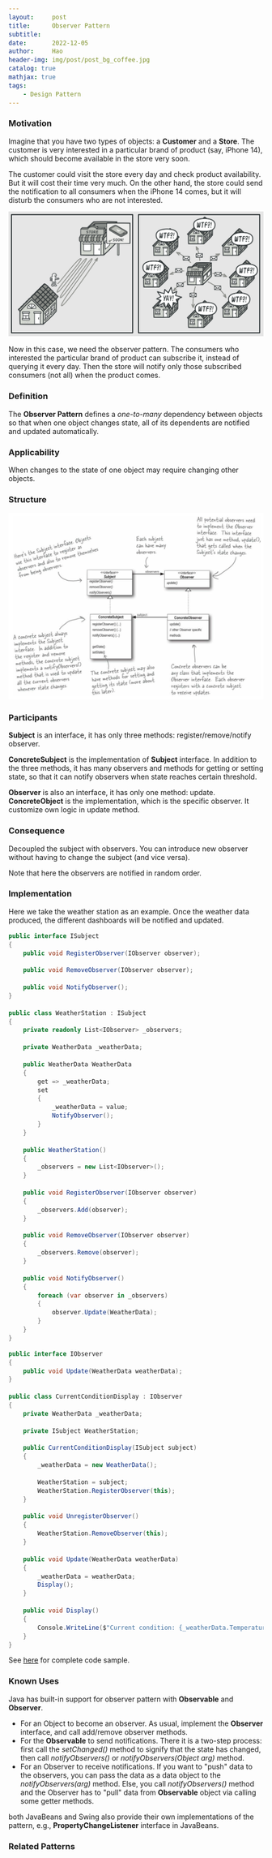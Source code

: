 ```yaml
---
layout:     post
title:      Observer Pattern
subtitle:   
date:       2022-12-05
author:     Hao
header-img: img/post/post_bg_coffee.jpg
catalog: true
mathjax: true
tags:
    - Design Pattern
---
```


### Motivation

Imagine that you have two types of objects: a **Customer** and a **Store**. The customer is very interested in a particular brand of product (say, iPhone 14), which should become available in the store very soon.

The customer could visit the store every day and check product availability. But it will cost their time very much. On the other hand, the store could send the notification to all consumers when the iPhone 14 comes, but it will disturb the consumers who are not interested.

![img](/img/DesignPattern/observer_motivation.png)

Now in this case, we need the observer pattern. The consumers who interested the particular brand of product can subscribe it, instead of querying it every day. Then the store will notify only those subscribed consumers (not all) when the product comes.

### Definition

The **Observer Pattern** defines a *one-to-many* dependency between objects so that when one object changes state, all of its dependents are notified and updated automatically.

### Applicability

When changes to the state of one object may require changing other objects.

### Structure

![img](/img/DesignPattern/observer.png)

### Participants

**Subject** is an interface, it has only three methods: register/remove/notify observer.

**ConcreteSubject** is the implementation of **Subject** interface. In addition to the three methods, it has many observers and methods for getting or setting state, so that it can notify observers when state reaches certain threshold.

**Observer** is also an interface, it has only one method: update. **ConcreteObject** is the implementation, which is the specific observer. It customize own logic in update method.

### Consequence

Decoupled the subject with observers. You can introduce new observer without having to change the subject (and vice versa).

Note that here the observers are notified in random order.

### Implementation

Here we take the weather station as an example. Once the weather data produced, the different dashboards will be notified and updated.

```c#
public interface ISubject
{
    public void RegisterObserver(IObserver observer);

    public void RemoveObserver(IObserver observer);

    public void NotifyObserver();
}

public class WeatherStation : ISubject
{
    private readonly List<IObserver> _observers;

    private WeatherData _weatherData;
    
    public WeatherData WeatherData
    {
        get => _weatherData;
        set
        {
            _weatherData = value;
            NotifyObserver();
        }
    }

    public WeatherStation()
    {
        _observers = new List<IObserver>();
    }

    public void RegisterObserver(IObserver observer)
    {
        _observers.Add(observer);
    }

    public void RemoveObserver(IObserver observer)
    {
        _observers.Remove(observer);
    }

    public void NotifyObserver()
    {
        foreach (var observer in _observers)
        {
            observer.Update(WeatherData);
        }
    }
}
```

```c#
public interface IObserver
{
    public void Update(WeatherData weatherData);
}

public class CurrentConditionDisplay : IObserver
{
    private WeatherData _weatherData;

    private ISubject WeatherStation;

    public CurrentConditionDisplay(ISubject subject)
    {
        _weatherData = new WeatherData();
        
        WeatherStation = subject;
        WeatherStation.RegisterObserver(this);
    }
    
    public void UnregisterObserver()
    {
        WeatherStation.RemoveObserver(this);
    }
    
    public void Update(WeatherData weatherData)
    {
        _weatherData = weatherData;
        Display();
    }

    public void Display()
    {
        Console.WriteLine($"Current condition: {_weatherData.Temperature}, {_weatherData.Humidity}, {_weatherData.Pressure} ");
    }
}
```

See [here](https://github.com/haozhangms/Head-First-Design-Pattern/tree/main/WeatherObserver) for complete code sample.

### Known Uses

Java has built-in support for observer pattern with **Observable** and **Observer**.
+ For an Object to become an observer. As usual, implement the **Observer** interface, and call add/remove observer methods.
+ For the **Observable** to send notifications. There it is a two-step process: first call the *setChanged()* method to signify that the state has changed, then call *notifyObservers()* or *notifyObservers(Object arg)* method.
+ For an Observer to receive notifications. If you want to "push" data to the observers, you can pass the data as a data object to the *notifyObservers(arg)* method. Else, you call *notifyObservers()* method and the Observer has to "pull" data from **Observable** object via calling some getter methods.

both JavaBeans and Swing also provide their own implementations of the pattern, e.g., **PropertyChangeListener** interface in JavaBeans.

### Related Patterns

